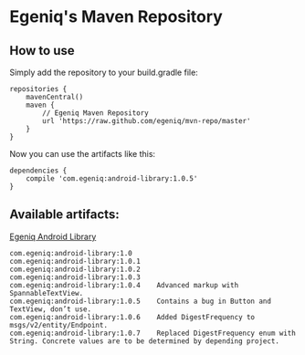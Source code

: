 Egeniq's Maven Repository
========

How to use
--------
Simply add the repository to your  build.gradle file:

    repositories {
        mavenCentral()
        maven {
            // Egeniq Maven Repository
            url 'https://raw.github.com/egeniq/mvn-repo/master'
        }
    }

Now you can use the artifacts like this:

    dependencies {
        compile 'com.egeniq:android-library:1.0.5'
    }

Available artifacts:
--------

[Egeniq Android Library](https://github.com/egeniq/egeniq-android)

    com.egeniq:android-library:1.0
    com.egeniq:android-library:1.0.1
    com.egeniq:android-library:1.0.2
    com.egeniq:android-library:1.0.3
    com.egeniq:android-library:1.0.4	Advanced markup with SpannableTextView.
    com.egeniq:android-library:1.0.5	Contains a bug in Button and TextView, don’t use.
    com.egeniq:android-library:1.0.6	Added DigestFrequency to msgs/v2/entity/Endpoint.
    com.egeniq:android-library:1.0.7	Replaced DigestFrequency enum with String. Concrete values are to be determined by depending project.